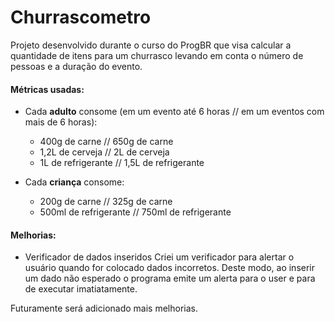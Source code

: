 # Churrascometro
 Projeto desenvolvido durante o curso do ProgBR que visa calcular a quantidade de itens para um churrasco levando em conta o número de pessoas e a duração do evento.

 #### Métricas usadas:

 - Cada **adulto** consome (em um evento até 6 horas // em um eventos com mais de 6 horas):
    - 400g de carne // 650g de carne
    - 1,2L de cerveja // 2L de cerveja
    - 1L de refrigerante // 1,5L de refrigerante

- Cada **criança** consome:
    - 200g de carne // 325g de carne
    - 500ml de refrigerante // 750ml de refrigerante

 #### Melhorias:

 - Verificador de dados inseridos
 Criei um verificador para alertar o usuário quando for colocado dados incorretos. Deste modo, ao inserir um dado não esperado o programa emite um alerta para o user e para de executar imatiatamente.


Futuramente será adicionado mais melhorias.